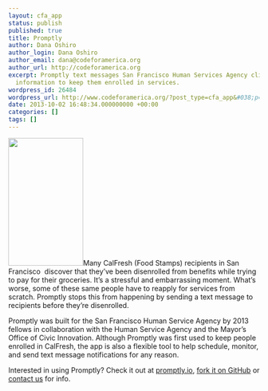 ```yaml
---
layout: cfa_app
status: publish
published: true
title: Promptly
author: Dana Oshiro
author_login: Dana Oshiro
author_email: dana@codeforamerica.org
author_url: http://codeforamerica.org
excerpt: Promptly text messages San Francisco Human Services Agency clients with important
  information to keep them enrolled in services.
wordpress_id: 26484
wordpress_url: http://www.codeforamerica.org/?post_type=cfa_app&#038;p=26484
date: 2013-10-02 16:48:34.000000000 +00:00
categories: []
tags: []
---
```

<a href="http://www.promptly.io/"><img class="alignleft" alt="" src="http://www.codeforamerica.org/wp-content/uploads/2013/10/promptly_screenshot3.jpg" width="150" height="256" /></a>Many CalFresh (Food Stamps) recipients in San Francisco  discover that they’ve been disenrolled from benefits while trying to pay for their groceries. It’s a stressful and embarrassing moment. What’s worse, some of these same people have to reapply for services from scratch. Promptly stops this from happening by sending a text message to recipients before they’re disenrolled.

Promptly was built for the San Francisco Human Service Agency by 2013 fellows in collaboration with the Human Service Agency and the Mayor’s Office of Civic Innovation. Although Promptly was first used to keep people enrolled in CalFresh, the app is also a flexible tool to help schedule, monitor, and send text message notifications for any reason.

Interested in using Promptly? Check it out at <a href="http://www.promptly.io/">promptly.io</a>, <a href="https://github.com/codeforamerica/promptly">fork it on GitHub</a> or <a href="https://codeforamerica.wufoo.com/forms/app-inquiry-form/">contact us</a> for info.
